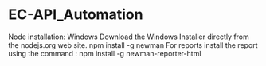 # EC-API_Automation
Node installation: 
Windows
Download the Windows Installer directly from the nodejs.org web site.
npm install -g newman
For reports install the report using the command : npm install -g newman-reporter-html